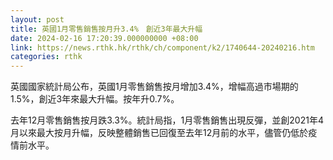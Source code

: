 ```yaml
---
layout: post
title: 英國1月零售銷售按月升3.4%　創近3年最大升幅
date: 2024-02-16 17:20:39.000000000 +08:00
link: https://news.rthk.hk/rthk/ch/component/k2/1740644-20240216.htm
categories: rthk
---
```


英國國家統計局公布，英國1月零售銷售按月增加3.4%，增幅高過市場期的1.5%，創近3年來最大升幅。按年升0.7%。

去年12月零售銷售按月跌3.3%。統計局指，1月零售銷售出現反彈，並創2021年4月以來最大按月升幅，反映整體銷售已回復至去年12月前的水平，儘管仍低於疫情前水平。
